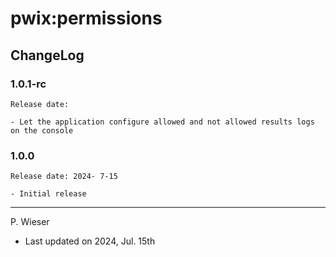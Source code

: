 # pwix:permissions

## ChangeLog

### 1.0.1-rc

    Release date: 

    - Let the application configure allowed and not allowed results logs on the console

### 1.0.0

    Release date: 2024- 7-15

    - Initial release

---
P. Wieser
- Last updated on 2024, Jul. 15th
